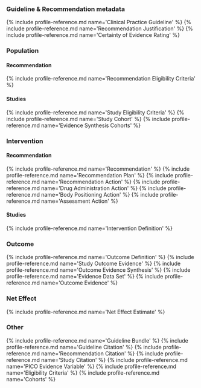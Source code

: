 ### Guideline & Recommendation metadata
{% include profile-reference.md name='Clinical Practice Guideline' %}
{% include profile-reference.md name='Recommendation Justification' %}
{% include profile-reference.md name='Certainty of Evidence Rating' %}

### Population

#### Recommendation
{% include profile-reference.md name='Recommendation Eligibility Criteria' %}


#### Studies
{% include profile-reference.md name='Study Eligibility Criteria' %}
{% include profile-reference.md name='Study Cohort' %}
{% include profile-reference.md name='Evidence Synthesis Cohorts' %}

### Intervention
#### Recommendation
{% include profile-reference.md name='Recommendation' %}
{% include profile-reference.md name='Recommendation Plan' %}
{% include profile-reference.md name='Recommendation Action' %}
{% include profile-reference.md name='Drug Administration Action' %}
{% include profile-reference.md name='Body Positioning Action' %}
{% include profile-reference.md name='Assessment Action' %}


#### Studies
{% include profile-reference.md name='Intervention Definition' %}

### Outcome
{% include profile-reference.md name='Outcome Definition' %}
{% include profile-reference.md name='Study Outcome Evidence' %}
{% include profile-reference.md name='Outcome Evidence Synthesis' %}
{% include profile-reference.md name='Evidence Data Set' %}
{% include profile-reference.md name='Outcome Evidence' %}

### Net Effect
{% include profile-reference.md name='Net Effect Estimate' %}

### Other
{% include profile-reference.md name='Guideline Bundle' %}
{% include profile-reference.md name='Guideline Citation' %}
{% include profile-reference.md name='Recommendation Citation' %}
{% include profile-reference.md name='Study Citation' %}
{% include profile-reference.md name='PICO Evidence Variable' %}
{% include profile-reference.md name='Eligibility Criteria' %}
{% include profile-reference.md name='Cohorts' %}
